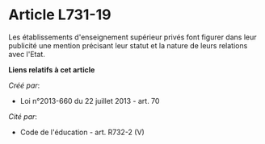 # Article L731-19

Les  établissements d'enseignement supérieur privés font figurer dans leur  publicité une mention précisant leur statut et la
nature de leurs  relations avec l'Etat.

**Liens relatifs à cet article**

_Créé par_:

  - Loi n°2013-660 du 22 juillet 2013 - art. 70

_Cité par_:

  - Code de l'éducation - art. R732-2 (V)
